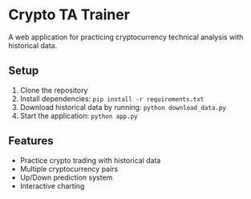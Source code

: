 # Crypto TA Trainer
A web application for practicing cryptocurrency technical analysis with historical data.

## Setup

1. Clone the repository
2. Install dependencies:
```pip install -r requirements.txt```
3. Download historical data by running:
```python download_data.py```
4. Start the application:
```python app.py```

## Features
- Practice crypto trading with historical data
- Multiple cryptocurrency pairs
- Up/Down prediction system
- Interactive charting
